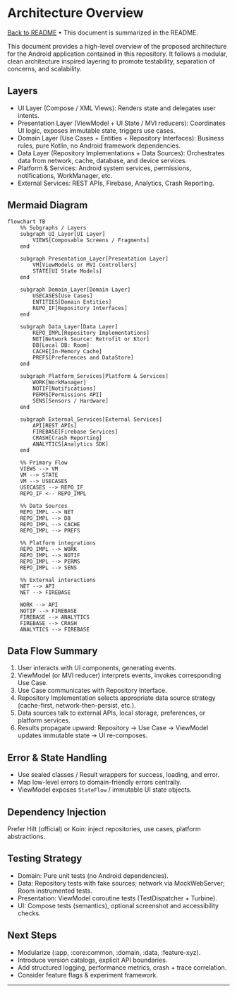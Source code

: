 # Architecture Overview
[Back to README](./README.md) • This document is summarized in the README.

This document provides a high-level overview of the proposed architecture for the Android application contained in this repository. It follows a modular, clean architecture inspired layering to promote testability, separation of concerns, and scalability.

## Layers

- UI Layer (Compose / XML Views): Renders state and delegates user intents.
- Presentation Layer (ViewModel + UI State / MVI reducers): Coordinates UI logic, exposes immutable state, triggers use cases.
- Domain Layer (Use Cases + Entities + Repository Interfaces): Business rules, pure Kotlin, no Android framework dependencies.
- Data Layer (Repository Implementations + Data Sources): Orchestrates data from network, cache, database, and device services.
- Platform & Services: Android system services, permissions, notifications, WorkManager, etc.
- External Services: REST APIs, Firebase, Analytics, Crash Reporting.

## Mermaid Diagram

```mermaid
flowchart TB
    %% Subgraphs / Layers
    subgraph UI_Layer[UI Layer]
        VIEWS[Composable Screens / Fragments]
    end

    subgraph Presentation_Layer[Presentation Layer]
        VM[ViewModels or MVI Controllers]
        STATE[UI State Models]
    end

    subgraph Domain_Layer[Domain Layer]
        USECASES[Use Cases]
        ENTITIES[Domain Entities]
        REPO_IF[Repository Interfaces]
    end

    subgraph Data_Layer[Data Layer]
        REPO_IMPL[Repository Implementations]
        NET[Network Source: Retrofit or Ktor]
        DB[Local DB: Room]
        CACHE[In-Memory Cache]
        PREFS[Preferences and DataStore]
    end

    subgraph Platform_Services[Platform & Services]
        WORK[WorkManager]
        NOTIF[Notifications]
        PERMS[Permissions API]
        SENS[Sensors / Hardware]
    end

    subgraph External_Services[External Services]
        API[REST APIs]
        FIREBASE[Firebase Services]
        CRASH[Crash Reporting]
        ANALYTICS[Analytics SDK]
    end

    %% Primary Flow
    VIEWS --> VM
    VM --> STATE
    VM --> USECASES
    USECASES --> REPO_IF
    REPO_IF <-- REPO_IMPL

    %% Data Sources
    REPO_IMPL --> NET
    REPO_IMPL --> DB
    REPO_IMPL --> CACHE
    REPO_IMPL --> PREFS

    %% Platform integrations
    REPO_IMPL --> WORK
    REPO_IMPL --> NOTIF
    REPO_IMPL --> PERMS
    REPO_IMPL --> SENS

    %% External interactions
    NET --> API
    NET --> FIREBASE

    WORK --> API
    NOTIF --> FIREBASE
    FIREBASE --> ANALYTICS
    FIREBASE --> CRASH
    ANALYTICS --> FIREBASE
```

## Data Flow Summary

1. User interacts with UI components, generating events.
2. ViewModel (or MVI reducer) interprets events, invokes corresponding Use Case.
3. Use Case communicates with Repository Interface.
4. Repository Implementation selects appropriate data source strategy (cache-first, network-then-persist, etc.).
5. Data sources talk to external APIs, local storage, preferences, or platform services.
6. Results propagate upward: Repository → Use Case → ViewModel updates immutable state → UI re-composes.

## Error & State Handling

- Use sealed classes / Result wrappers for success, loading, and error.
- Map low-level errors to domain-friendly errors centrally.
- ViewModel exposes `StateFlow` / immutable UI state objects.

## Dependency Injection

Prefer Hilt (official) or Koin: inject repositories, use cases, platform abstractions.

## Testing Strategy

- Domain: Pure unit tests (no Android dependencies).
- Data: Repository tests with fake sources; network via MockWebServer; Room instrumented tests.
- Presentation: ViewModel coroutine tests (TestDispatcher + Turbine).
- UI: Compose tests (semantics), optional screenshot and accessibility checks.

## Next Steps

- Modularize (:app, :core:common, :domain, :data, :feature-xyz).
- Introduce version catalogs, explicit API boundaries.
- Add structured logging, performance metrics, crash + trace correlation.
- Consider feature flags & experiment framework.

---
